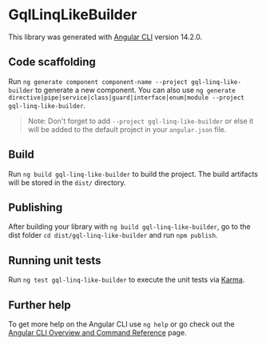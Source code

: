# GqlLinqLikeBuilder

This library was generated with [Angular CLI](https://github.com/angular/angular-cli) version 14.2.0.

## Code scaffolding

Run `ng generate component component-name --project gql-linq-like-builder` to generate a new component. You can also use `ng generate directive|pipe|service|class|guard|interface|enum|module --project gql-linq-like-builder`.
> Note: Don't forget to add `--project gql-linq-like-builder` or else it will be added to the default project in your `angular.json` file. 

## Build

Run `ng build gql-linq-like-builder` to build the project. The build artifacts will be stored in the `dist/` directory.

## Publishing

After building your library with `ng build gql-linq-like-builder`, go to the dist folder `cd dist/gql-linq-like-builder` and run `npm publish`.

## Running unit tests

Run `ng test gql-linq-like-builder` to execute the unit tests via [Karma](https://karma-runner.github.io).

## Further help

To get more help on the Angular CLI use `ng help` or go check out the [Angular CLI Overview and Command Reference](https://angular.io/cli) page.
